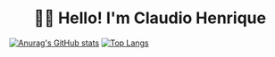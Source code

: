 # <center>👋🏼 Hello! I'm Claudio Henrique </center>

[![Anurag's GitHub stats](https://github-readme-stats.vercel.app/api?username=simonelliclaudiohenrique&show_icons=true&theme=radical)](https://github.com/simonelliclaudiohenrique/simonelliclaudiohenrique)
[![Top Langs](https://github-readme-stats.vercel.app/api/top-langs/?username=simonelliclaudiohenrique&layout=compact)](https://github.com/anuraghazra/github-readme-stats)

<!--
**simonelliclaudiohenrique/simonelliclaudiohenrique** is a ✨ _special_ ✨ repository because its `README.md` (this file) appears on your GitHub profile.

Here are some ideas to get you started:

- 🔭 I’m currently working on ...
- 🌱 I’m currently learning ...
- 👯 I’m looking to collaborate on ...
- 🤔 I’m looking for help with ...
- 💬 Ask me about ...
- 📫 How to reach me: ...
- 😄 Pronouns: ...
- ⚡ Fun fact: ...
-->
